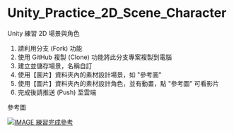 # Unity_Practice_2D_Scene_Character
 Unity 練習 2D 場景與角色

1. 請利用分支 (Fork) 功能
2. 使用 GitHub 複製 (Clone) 功能將此分支專案複製到電腦
3. 建立並儲存場景，名稱自訂
4. 使用【圖片】資料夾內的素材設計場景，如 "參考圖"
5. 使用【圖片】資料夾內的素材設計角色，並有動畫，點 "參考圖" 可看影片
6. 完成後請推送 (Push) 至雲端

參考圖

[![IMAGE 練習完成參考](https://img.youtube.com/vi/G8rO4HmdSsU/0.jpg)](https://youtu.be/G8rO4HmdSsU "練習完成參考")